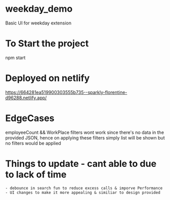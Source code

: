 # weekday_demo
Basic UI for weekday extension 

# To Start the project
npm start

# Deployed on netlify 
https://664281ea519900303555b735--sparkly-florentine-d96288.netlify.app/

# EdgeCases
employeeCount && WorkPlace filters wont work since there's no data in the provided JSON, hence on applying these filters 
simply list will be shown but no filters would be applied

# Things to update - cant able to due to lack of time
    - debounce in search fun to reduce excess calls & imporve Performance
    - UI changes to make it more appealing & similiar to design provided
    
